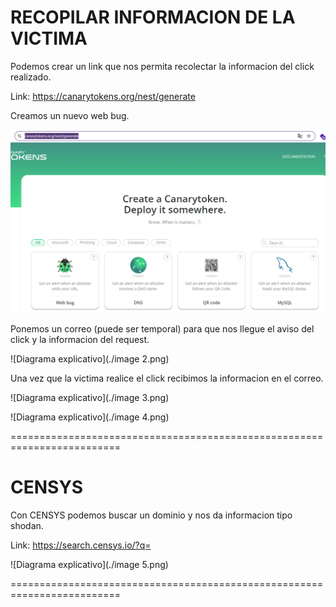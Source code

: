 RECOPILAR INFORMACION DE LA VICTIMA
===================================
Podemos crear un link que nos permita recolectar la informacion del click realizado.

Link: https://canarytokens.org/nest/generate

Creamos un nuevo web bug.

![Diagrama explicativo](./image.png)

Ponemos un correo (puede ser temporal) para que nos llegue el aviso del click y la informacion del request.

![Diagrama explicativo](./image 2.png)

Una vez que la victima realice el click recibimos la informacion en el correo.

![Diagrama explicativo](./image 3.png)

![Diagrama explicativo](./image 4.png)

=========================================================================

CENSYS
======

Con CENSYS podemos buscar un dominio y nos da informacion tipo shodan.

Link: https://search.censys.io/?q=

![Diagrama explicativo](./image 5.png)

=========================================================================
